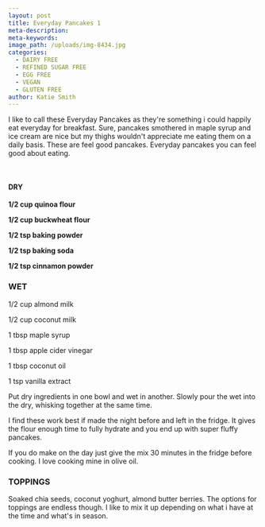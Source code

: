 ```yaml
---
layout: post
title: Everyday Pancakes 1
meta-description:
meta-keywords:
image_path: /uploads/img-8434.jpg
categories:
  - DAIRY FREE
  - REFINED SUGAR FREE
  - EGG FREE
  - VEGAN
  - GLUTEN FREE
author: Katie Smith
---
```


I like to call these Everyday Pancakes as they're something i could happily eat everyday for breakfast. Sure, pancakes smothered in maple syrup and ice cream are nice but my thighs wouldn't appreciate me eating them on a daily basis. These are feel good pancakes. Everyday pancakes you can feel good about eating.

&nbsp;

#### **DRY**

**1/2 cup quinoa flour**

**1/2 cup buckwheat flour**

**1/2 tsp baking powder**

**1/2 tsp baking soda**

**1/2 tsp cinnamon powder**

### WET

1/2 cup almond milk

1/2 cup coconut milk

1 tbsp maple syrup

1 tbsp apple cider vinegar

1 tbsp coconut oil

1 tsp vanilla extract

Put dry ingredients in one bowl and wet in another. Slowly pour the wet into the dry, whisking together at the same time.

I find these work best if made the night before and left in the fridge. It gives the flour enough time to fully hydrate and you end up with super fluffy pancakes.

If you do make on the day just give the mix 30 minutes in the fridge before cooking. I love cooking mine in olive oil.

### TOPPINGS

Soaked chia seeds, coconut yoghurt, almond butter berries. The options for toppings are endless though. I like to mix it up depending on what i have at the time and what's in season.

&nbsp;